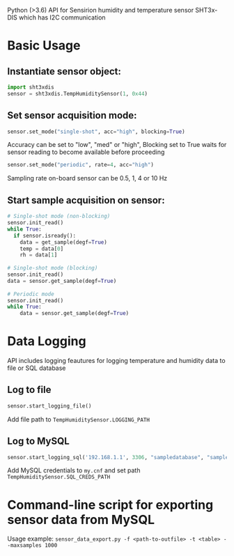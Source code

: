 Python (>3.6) API for Sensirion humidity and temperature sensor SHT3x-DIS which has I2C communication

# Basic Usage
## Instantiate sensor object:
```python
import sht3xdis
sensor = sht3xdis.TempHumiditySensor(1, 0x44)
```

## Set sensor acquisition mode:
```python
sensor.set_mode("single-shot", acc="high", blocking=True)
```
Accuracy can be set to "low", "med" or "high", Blocking set to True waits for sensor reading to become available before proceeding

```python
sensor.set_mode("periodic", rate=4, acc="high")
```
Sampling rate on-board sensor can be 0.5, 1, 4 or 10 Hz

## Start sample acquisition on sensor:
```python
# Single-shot mode (non-blocking)
sensor.init_read()
while True:
  if sensor.isready():
    data = get_sample(degf=True)
    temp = data[0]
    rh = data[1]
  
# Single-shot mode (blocking)
sensor.init_read()
data = sensor.get_sample(degf=True)
  
# Periodic mode
sensor.init_read()
while True:
    data = sensor.get_sample(degf=True)   

```

# Data Logging
API includes logging feautures for logging temperature and humidity data to file or SQL database

## Log to file
```python
sensor.start_logging_file()
```
Add file path to `TempHumiditySensor.LOGGING_PATH`

## Log to MySQL
```python
sensor.start_logging_sql('192.168.1.1', 3306, "sampledatabase", "sampletable", 60)
```
Add MySQL credentials to `my.cnf` and set path `TempHumiditySensor.SQL_CREDS_PATH`

# Command-line script for exporting sensor data from MySQL
Usage example: `sensor_data_export.py -f <path-to-outfile> -t <table> --maxsamples 1000`

